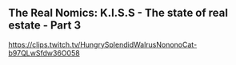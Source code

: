 ## The Real Nomics: K.I.S.S - The state of real estate - Part 3

<https://clips.twitch.tv/HungrySplendidWalrusNononoCat-b97QLwSfdw36O058>
